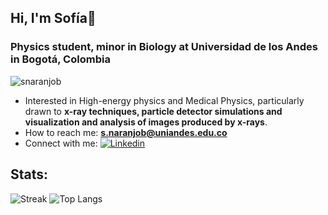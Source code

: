 ## Hi, I'm Sofía🌸

<h3 align="left">Physics student, minor in Biology at Universidad de los Andes in Bogotá, Colombia</h3>

<p align="left"> <img src="https://komarev.com/ghpvc/?username=snaranjob&label=Profile%20views&color=0e75b6&style=flat" alt="snaranjob" /> </p>

- Interested in High-energy physics and Medical Physics, particularly drawn to **x-ray techniques, particle detector simulations and visualization and analysis of images produced by x-rays**.
- How to reach me:  **s.naranjob@uniandes.edu.co**
- Connect with me: [![Linkedin](https://img.shields.io/badge/-LinkedIn-blue?style=flat&logo=Linkedin&logoColor=white)](https://www.linkedin.com/in/sofía-naranjo-barros/)

## Stats:

![Streak](https://github-readme-streak-stats.herokuapp.com/?user=snaranjob&)
![Top Langs](https://github-readme-stats.vercel.app/api/top-langs?username=snaranjob&show_icons=true&locale=en&layout=compact)

